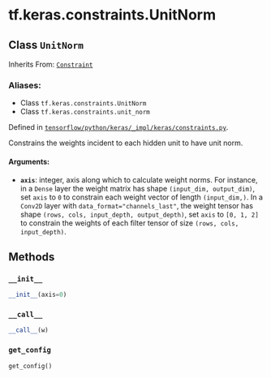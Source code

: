 <div itemscope itemtype="http://developers.google.com/ReferenceObject">
<meta itemprop="name" content="tf.keras.constraints.UnitNorm" />
<meta itemprop="property" content="__call__"/>
<meta itemprop="property" content="__init__"/>
<meta itemprop="property" content="get_config"/>
</div>

# tf.keras.constraints.UnitNorm

## Class `UnitNorm`

Inherits From: [`Constraint`](../../../tf/keras/constraints/Constraint.md)

### Aliases:

* Class `tf.keras.constraints.UnitNorm`
* Class `tf.keras.constraints.unit_norm`



Defined in [`tensorflow/python/keras/_impl/keras/constraints.py`](https://www.tensorflow.org/code/tensorflow/python/keras/_impl/keras/constraints.py).

Constrains the weights incident to each hidden unit to have unit norm.

#### Arguments:

* <b>`axis`</b>: integer, axis along which to calculate weight norms.
        For instance, in a `Dense` layer the weight matrix
        has shape `(input_dim, output_dim)`,
        set `axis` to `0` to constrain each weight vector
        of length `(input_dim,)`.
        In a `Conv2D` layer with `data_format="channels_last"`,
        the weight tensor has shape
        `(rows, cols, input_depth, output_depth)`,
        set `axis` to `[0, 1, 2]`
        to constrain the weights of each filter tensor of size
        `(rows, cols, input_depth)`.

## Methods

<h3 id="__init__"><code>__init__</code></h3>

``` python
__init__(axis=0)
```



<h3 id="__call__"><code>__call__</code></h3>

``` python
__call__(w)
```



<h3 id="get_config"><code>get_config</code></h3>

``` python
get_config()
```





